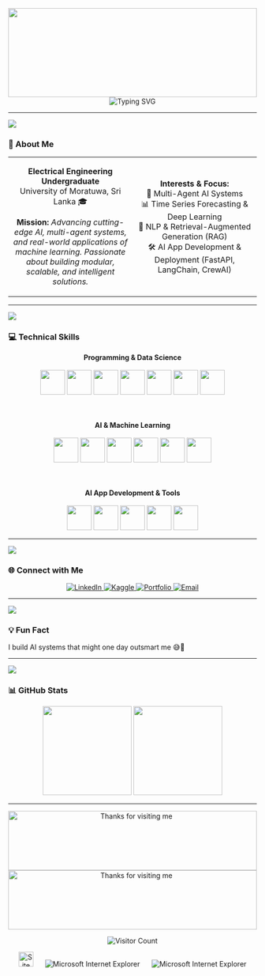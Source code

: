 <div align="center">

<!-- Animated Header -->
<img width="100%" height="180" src="https://capsule-render.vercel.app/api?type=waving&color=gradient&customColorList=0,2,2,5,30&height=180&section=header&text=Hi,+I'm+Sampavi+Jesuthas&fontSize=40&fontColor=fff&animation=fadeIn&fontAlignY=35&desc=AI+Developer+%26+Electrical+Engineering+Undergrad&descAlignY=55&descSize=18"/>

<!-- Typing Animation -->
<img src="https://readme-typing-svg.herokuapp.com?font=Orbitron&size=35&pause=1000&color=00D9FF&center=true&vCenter=true&width=800&height=60&lines=Building+Multi-Agent+AI+Systems;Exploring+Generative+AI+%26+RAG;Deploying+Scalable+AI+Applications" alt="Typing SVG" />

</div>

---

<img src="https://user-images.githubusercontent.com/73097560/115834477-dbab4500-a447-11eb-908a-139a6edaec5c.gif">

### 🎯 About Me
<table>
<tr>
<td width="50%" align="center">

**Electrical Engineering Undergraduate**  
University of Moratuwa, Sri Lanka 🎓   

**Mission:** *Advancing cutting-edge AI, multi-agent systems, and real-world applications of machine learning. Passionate about building modular, scalable, and intelligent solutions.*

</td>
<td width="50%" align="center">

**Interests & Focus:**  
🤖 Multi-Agent AI Systems  
📊 Time Series Forecasting & Deep Learning  
💬 NLP & Retrieval-Augmented Generation (RAG)  
🛠️ AI App Development & Deployment (FastAPI, LangChain, CrewAI)

</td>
</tr>
</table>

---

<img src="https://user-images.githubusercontent.com/73097560/115834477-dbab4500-a447-11eb-908a-139a6edaec5c.gif">

### 💻 Technical Skills
<div style="display:flex; justify-content:center; gap:50px; flex-wrap:wrap; margin:auto; text-align:center;">

<div>
<b>Programming & Data Science</b><br><br>
<img src="https://skillicons.dev/icons?i=python" height="50"/>
<img src="https://skillicons.dev/icons?i=cpp" height="50"/>
<img src="https://skillicons.dev/icons?i=java" height="50"/>
<img src="https://skillicons.dev/icons?i=matlab" height="50"/>
<img src="https://skillicons.dev/icons?i=anaconda" height="50"/>
<img src="https://skillicons.dev/icons?i=numpy" height="50"/>
<img src="https://skillicons.dev/icons?i=pandas" height="50"/>
</div>

<div>
<b>AI & Machine Learning</b><br><br>
<img src="https://skillicons.dev/icons?i=tensorflow" height="50"/>
<img src="https://skillicons.dev/icons?i=pytorch" height="50"/>
<img src="https://skillicons.dev/icons?i=opencv" height="50"/>
<img src="https://skillicons.dev/icons?i=scikitlearn" height="50"/>
<img src="https://skillicons.dev/icons?i=spacy" height="50"/>
<img src="https://skillicons.dev/icons?i=huggingface" height="50"/>
</div>

<div>
<b>AI App Development & Tools</b><br><br>
<img src="https://skillicons.dev/icons?i=fastapi" height="50"/>
<img src="https://skillicons.dev/icons?i=git" height="50"/>
<img src="https://skillicons.dev/icons?i=docker" height="50"/>
<img src="https://skillicons.dev/icons?i=postman" height="50"/>
<img src="https://skillicons.dev/icons?i=jupyter" height="50"/>
</div>

</div>

---

<img src="https://user-images.githubusercontent.com/73097560/115834477-dbab4500-a447-11eb-908a-139a6edaec5c.gif">

### 🌐 Connect with Me
<p align="center">
<a href="https://www.linkedin.com/in/sampavi-jesuthas-a290122b2" target="_blank">
    <img src="https://img.shields.io/badge/LinkedIn-%230077B5.svg?style=for-the-badge&logo=linkedin&logoColor=white" alt="LinkedIn"/>
</a>
<a href="https://www.kaggle.com/sampavijesuthas" target="_blank">
    <img src="https://img.shields.io/badge/Kaggle-%2312100E.svg?style=for-the-badge&logo=kaggle&logoColor=white" alt="Kaggle"/>
</a>
<a href="https://sampavi01.github.io" target="_blank">
    <img src="https://img.shields.io/badge/Portfolio-%23FF6B6B.svg?style=for-the-badge" alt="Portfolio"/>
</a>
<a href="mailto:sampavijesuthas1@gmail.com" target="_blank">
    <img src="https://img.shields.io/badge/Email-%23D14836.svg?style=for-the-badge&logo=gmail&logoColor=white" alt="Email"/>
</a>
</p>

---

<img src="https://user-images.githubusercontent.com/73097560/115834477-dbab4500-a447-11eb-908a-139a6edaec5c.gif">

### 💡 Fun Fact
I build AI systems that might one day outsmart me 😅🤖

---

<img src="https://user-images.githubusercontent.com/73097560/115834477-dbab4500-a447-11eb-908a-139a6edaec5c.gif">

### 📊 GitHub Stats
<p align="center">
<img height="180em" src="https://github-readme-stats.vercel.app/api?username=sampavi01&show_icons=true&theme=tokyonight&include_all_commits=true&count_private=true"/>
<img height="180em" src="https://github-readme-stats.vercel.app/api/top-langs/?username=sampavi01&layout=compact&langs_count=8&theme=tokyonight"/>
</p>

---

<!-- Footer -->
<div align="center">

  <!-- Moving "Thanks for visiting me" -->
  <img height="120" width="100%" alt="Thanks for visiting me" src="https://c.tenor.com/MjNQp1Vn-hcAAAAC/thank-you-thanks.gif" />
  <br>

<img height="120" alt="Thanks for visiting me" width="100%" src="https://raw.githubusercontent.com/BrunnerLivio/brunnerlivio/master/images/marquee.svg" />
<br />

![Visitor Count](https://profile-counter.glitch.me/brunnerlivio/count.svg)

<img src="https://raw.githubusercontent.com/BrunnerLivio/brunnerlivio/master/images/notepad.gif" alt="Site created with Notepad" height="30" />
<span>&nbsp;&nbsp;&nbsp;&nbsp;</span>  
<img src="https://raw.githubusercontent.com/BrunnerLivio/brunnerlivio/master/images/ie_logo.gif" alt="Microsoft Internet Explorer" />
<span>&nbsp;&nbsp;&nbsp;&nbsp;</span>  
<img src="https://raw.githubusercontent.com/BrunnerLivio/brunnerlivio/master/images/noframes.gif" alt="Microsoft Internet Explorer" />

</div>
